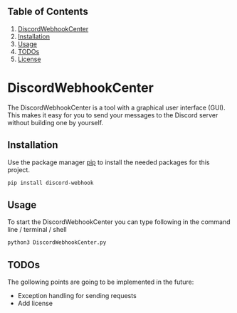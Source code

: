 ## Table of Contents
1. [DiscordWebhookCenter](#discordwebhookcenter)
2. [Installation](#installation)
3. [Usage](#usage)
4. [TODOs](#todos)
5. [License](#license)

# DiscordWebhookCenter
The DiscordWebhookCenter is a tool with a graphical user
interface (GUI). This makes it easy for you to send your
messages to the Discord server without building one by yourself.

## Installation
Use the package manager [pip](https://pip.pypa.io/en/stable/) to install the needed packages for
this project.

```bash
pip install discord-webhook
```

## Usage
To start the DiscordWebhookCenter you can type following in the
command line / terminal / shell

```bash
python3 DiscordWebhookCenter.py
```

## TODOs
The gollowing points are going to be implemented in the future:
* Exception handling for sending requests
* Add license
